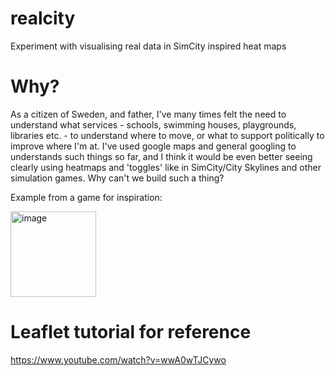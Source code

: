 # realcity
Experiment with visualising real data in SimCity inspired heat maps

# Why?

As a citizen of Sweden, and father, I've many times felt the need to understand what services - schools, swimming houses, playgrounds, libraries etc. - to understand where to move, or what to support politically to improve where I'm at. I've used google maps and general googling to understands such things so far, and I think it would be even better seeing clearly using heatmaps and 'toggles' like in SimCity/City Skylines and other simulation games. Why can't we build such a thing?

Example from a game for inspiration:

<img width="137" alt="image" src="https://github.com/objarni/realcity/assets/68198/0e3962af-350d-4cd7-ba03-94345b9cdda6">


# Leaflet tutorial for reference

https://www.youtube.com/watch?v=wwA0wTJCywo

